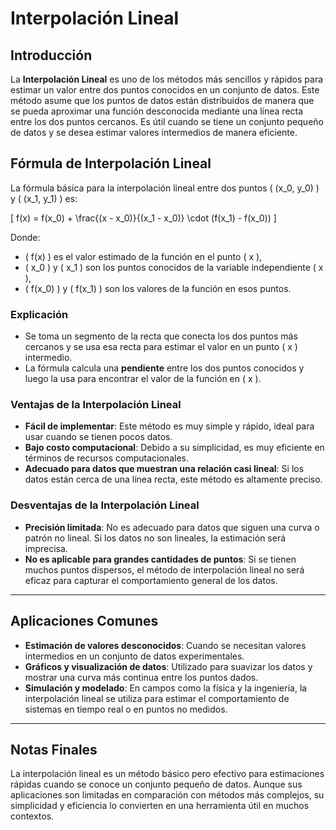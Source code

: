 # **Interpolación Lineal**

## **Introducción**

La **Interpolación Lineal** es uno de los métodos más sencillos y rápidos para estimar un valor entre dos puntos conocidos en un conjunto de datos. Este método asume que los puntos de datos están distribuidos de manera que se pueda aproximar una función desconocida mediante una línea recta entre los dos puntos cercanos. Es útil cuando se tiene un conjunto pequeño de datos y se desea estimar valores intermedios de manera eficiente.

## **Fórmula de Interpolación Lineal**

La fórmula básica para la interpolación lineal entre dos puntos \( (x_0, y_0) \) y \( (x_1, y_1) \) es:

\[
f(x) = f(x_0) + \frac{(x - x_0)}{(x_1 - x_0)} \cdot (f(x_1) - f(x_0))
\]

Donde:
- \( f(x) \) es el valor estimado de la función en el punto \( x \),
- \( x_0 \) y \( x_1 \) son los puntos conocidos de la variable independiente \( x \),
- \( f(x_0) \) y \( f(x_1) \) son los valores de la función en esos puntos.

### **Explicación**

- Se toma un segmento de la recta que conecta los dos puntos más cercanos y se usa esa recta para estimar el valor en un punto \( x \) intermedio.
- La fórmula calcula una **pendiente** entre los dos puntos conocidos y luego la usa para encontrar el valor de la función en \( x \).

### **Ventajas de la Interpolación Lineal**
- **Fácil de implementar**: Este método es muy simple y rápido, ideal para usar cuando se tienen pocos datos.
- **Bajo costo computacional**: Debido a su simplicidad, es muy eficiente en términos de recursos computacionales.
- **Adecuado para datos que muestran una relación casi lineal**: Si los datos están cerca de una línea recta, este método es altamente preciso.

### **Desventajas de la Interpolación Lineal**
- **Precisión limitada**: No es adecuado para datos que siguen una curva o patrón no lineal. Si los datos no son lineales, la estimación será imprecisa.
- **No es aplicable para grandes cantidades de puntos**: Si se tienen muchos puntos dispersos, el método de interpolación lineal no será eficaz para capturar el comportamiento general de los datos.

---

## **Aplicaciones Comunes**
- **Estimación de valores desconocidos**: Cuando se necesitan valores intermedios en un conjunto de datos experimentales.
- **Gráficos y visualización de datos**: Utilizado para suavizar los datos y mostrar una curva más continua entre los puntos dados.
- **Simulación y modelado**: En campos como la física y la ingeniería, la interpolación lineal se utiliza para estimar el comportamiento de sistemas en tiempo real o en puntos no medidos.

---

## **Notas Finales**
La interpolación lineal es un método básico pero efectivo para estimaciones rápidas cuando se conoce un conjunto pequeño de datos. Aunque sus aplicaciones son limitadas en comparación con métodos más complejos, su simplicidad y eficiencia lo convierten en una herramienta útil en muchos contextos.
